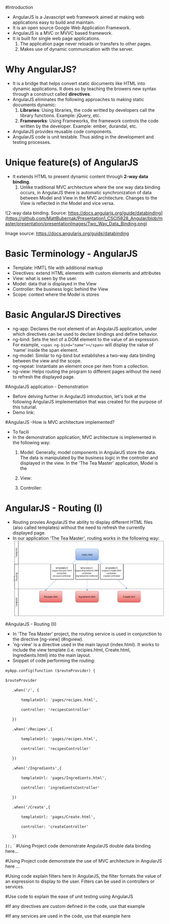 #Introduction
* AngularJS is a Javascript web framework aimed at making web applications easy to build and maintain.
* It is an open source Google Web Application Framework.
* AngularJS is a MVC or MVVC based framework.
* It is built for single web page applications.
  1. The application page never reloads or transfers to other pages. 
  2. Makes use of dynamic communication with the server.


# Why AngularJS?
* It is a bridge that helps convert static documents like HTML into dynamic applications. It does so by teaching the browers new syntax through a construct called **directives**.
* AngularJS eliminates the following approaches to making static documents dynamic:
  1. **Libraries**: Using libraries, the code writted by developers call the library functions. Example: jQuery, etc. 
  2. **Frameworks**: Using Frameworks, the framework controls the code written by the developer. Example: ember, durandal, etc. 
* AngularJS provides reusable code components. 
* AngularJS code is unit testable. Thus aiding in the development and testing processes.

# Unique feature(s) of AngularJS
* It extends HTML to present dynamic content through **2-way data binding**. 
    1. Unlike traditional MVC architecture where the one way data binding occurs, in AngularJS there is automatic synchronization of data between Model and View in the MVC architecture. Changes to the View is reflected in the Model and vice versa.


![2-way data binding. Source: https://docs.angularjs.org/guide/databinding](https://github.com/MattBubernak/Presentation1_CSCI5828_Angular/blob/master/presentation/presentationImages/Two_Way_Data_Binding.png)

Image source: https://docs.angularjs.org/guide/databinding

# Basic Terminology - AngularJS
* Template: HMTL file with additional markup
* Directives: extend HTML elements with custom elements and attributes
* View: what is seen by the user.
* Model: data that is displayed in the View
* Controller: the business logic behind the View
* Scope: context where the Model is stores

# Basic AngularJS Directives
* ng-app: Declares the root element of an AngularJS application, under which directives can be used to declare bindings and define behavior.
* ng-bind: Sets the text of a DOM element to the value of an expression. For example, `<span ng-bind="name"></span>` will display the value of ‘name’ inside the span element.
* ng-model: Similar to ng-bind but establishes a two-way data binding between the view and the scope.
* ng-repeat: Instantiate an element once per item from a collection.
* ng-view: <a name="ngview"></a> Helps routing the program to different pages without the need to refresh the displayed page.
 <Can add more directives depending on what is used in the code...>


#AngularJS application - Demonstration
* Before delving further in AngularJS introduction, let's look at the following AngularJS implementation that was created for the purpose of this tuturial.
* Demo link: 

#AngularJS -How is MVC architecture implemented?
* To facili
* In the demonstration application, MVC architecture is implemented in the following way:
    1. Model: Generally, model components in AngularJS store the data. The data is manipulated by the business logic in the controller and displayed in the view. In the 'The Tea Master' application, Model is the 
    
    2. View:
    3. Controller:
# AngularJS - Routing (I)
* Routing provies AngularJS the ability to display different HTML files (also called templates) without the need to refresh the currently displayed page.
* In our application 'The Tea Master', routing works in the following way:
![Routing](https://github.com/MattBubernak/Presentation1_CSCI5828_Angular/blob/master/presentation/presentationImages/Routing.png)

#AngularJS - Routing (II)
* In 'The Tea Master' project, the routing service is used in conjunction to the directive [ng-view] (#ngview).
* 'ng-view' is a directive used in the main layout (index.html). It works to include the view template (i.e. recipies.html, Create.html, Ingredients.html) into the main layout. 
* Snippet of code performing the routing:

`myApp.config(function ($routeProvider) { `

`$routeProvider`

`	.when('/', {`

`		templateUrl: 'pages/recipes.html',`

`		controller: 'recipesController'`



`	})`


`	.when('/Recipes',{`

`		templateUrl: 'pages/recipes.html',`

`		controller: 'recipesController'`


`	})`


`	.when('/Ingredients',{`

`		templateUrl: 'pages/Ingredients.html',`

`		controller: 'ingredientsController'`



`	})`

`	.when('/Create',{`

`		templateUrl: 'pages/Create.html',`

`		controller: 'createController'`


`	})`

`});`
`
#Using Project code demonstrate AngularJS double data binding here... 


#Using Project code demonstrate the use of MVC architecture in AngularJS here ... 

#Using code explain filters here
In AngularJS, the filter formats the value of an expression to display to the user. Filters can be used in controllers or services. 

#Use code to explain the ease of unit testing using AngularJS

#If any directives are custom defined in the code, use that example

#If any services are used in the code, use that example here
